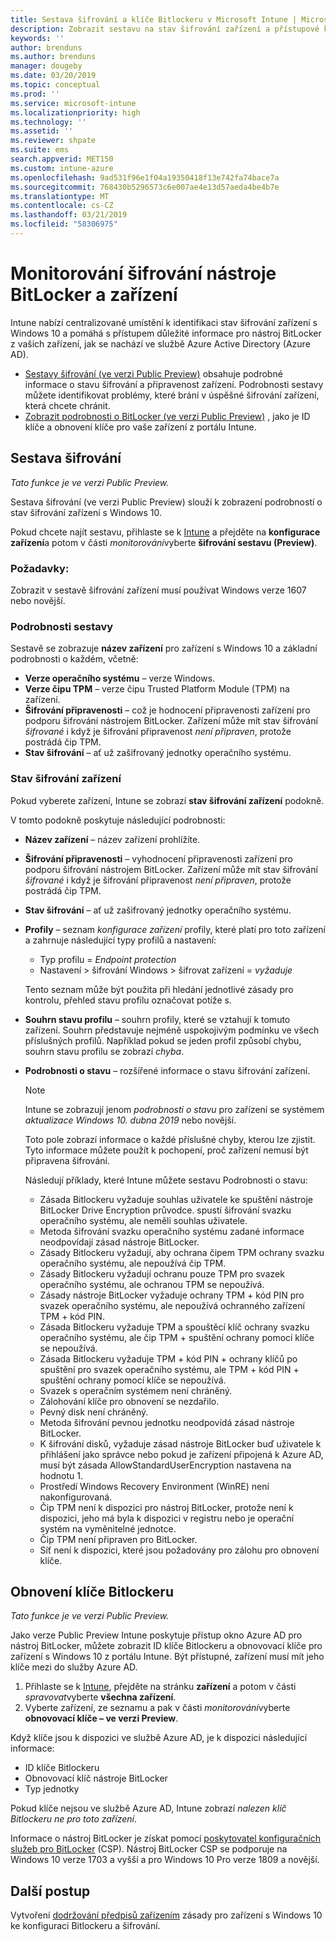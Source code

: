 ```yaml
---
title: Sestava šifrování a klíče Bitlockeru v Microsoft Intune | Microsoft Intune
description: Zobrazit sestavu na stav šifrování zařízení a přístupové klíče pro obnovení Bitlockeru z v rámci portálu Microsoft Intune.
keywords: ''
author: brenduns
ms.author: brenduns
manager: dougeby
ms.date: 03/20/2019
ms.topic: conceptual
ms.prod: ''
ms.service: microsoft-intune
ms.localizationpriority: high
ms.technology: ''
ms.assetid: ''
ms.reviewer: shpate
ms.suite: ems
search.appverid: MET150
ms.custom: intune-azure
ms.openlocfilehash: 9ad531f96e1f04a19350418f13e742fa74bace7a
ms.sourcegitcommit: 768430b5296573c6e007ae4e13d57aeda4be4b7e
ms.translationtype: MT
ms.contentlocale: cs-CZ
ms.lasthandoff: 03/21/2019
ms.locfileid: "58306975"
---
```

# <a name="monitor-bitlocker-and-device-encryption"></a>Monitorování šifrování nástroje BitLocker a zařízení  
Intune nabízí centralizované umístění k identifikaci stav šifrování zařízení s Windows 10 a pomáhá s přístupem důležité informace pro nástroj BitLocker z vašich zařízení, jak se nachází ve službě Azure Active Directory (Azure AD).  

- [Sestavy šifrování (ve verzi Public Preview)](#encryption-report) obsahuje podrobné informace o stavu šifrování a připravenost zařízení. Podrobnosti sestavy můžete identifikovat problémy, které brání v úspěšné šifrování zařízení, která chcete chránit.  
- [Zobrazit podrobnosti o BitLocker (ve verzi Public Preview)](#bitlocker-recovery-keys) , jako je ID klíče a obnovení klíče pro vaše zařízení z portálu Intune.  

## <a name="encryption-report"></a>Sestava šifrování 
*Tato funkce je ve verzi Public Preview.*  

Sestava šifrování (ve verzi Public Preview) slouží k zobrazení podrobností o stav šifrování zařízení s Windows 10.  

Pokud chcete najít sestavu, přihlaste se k [Intune](https://aka.ms/intuneportal) a přejděte na **konfigurace zařízení**a potom v části *monitorování*vyberte **šifrování sestavu (Preview)**.  

### <a name="prerequisites"></a>Požadavky:
Zobrazit v sestavě šifrování zařízení musí používat Windows verze 1607 nebo novější.  

### <a name="report-details"></a>Podrobnosti sestavy
Sestavě se zobrazuje **název zařízení** pro zařízení s Windows 10 a základní podrobnosti o každém, včetně:  
- **Verze operačního systému** – verze Windows.  
- **Verze čipu TPM** – verze čipu Trusted Platform Module (TPM) na zařízení.  
- **Šifrování připravenosti** – což je hodnocení připravenosti zařízení pro podporu šifrování nástrojem BitLocker. Zařízení může mít stav šifrování *šifrované* i když je šifrování připravenost *není připraven*, protože postrádá čip TPM.  
- **Stav šifrování** – ať už zašifrovaný jednotky operačního systému.  


### <a name="device-encryption-status"></a>Stav šifrování zařízení
Pokud vyberete zařízení, Intune se zobrazí **stav šifrování zařízení** podokně.

V tomto podokně poskytuje následující podrobnosti:  
- **Název zařízení** – název zařízení prohlížíte.  
- **Šifrování připravenosti** – vyhodnocení připravenosti zařízení pro podporu šifrování nástrojem BitLocker. Zařízení může mít stav šifrování *šifrované* i když je šifrování připravenost *není připraven*, protože postrádá čip TPM.  
- **Stav šifrování** – ať už zašifrovaný jednotky operačního systému.  
- **Profily** – seznam *konfigurace zařízení* profily, které platí pro toto zařízení a zahrnuje následující typy profilů a nastavení:  
    - Typ profilu = *Endpoint protection*  
    - Nastavení > šifrování Windows > šifrovat zařízení = *vyžaduje*  

  Tento seznam může být použita při hledání jednotlivé zásady pro kontrolu, přehled stavu profilu označovat potíže s.  

- **Souhrn stavu profilu** – souhrn profily, které se vztahují k tomuto zařízení. Souhrn představuje nejméně uspokojivým podmínku ve všech příslušných profilů. Například pokud se jeden profil způsobí chybu, souhrn stavu profilu se zobrazí *chyba*.  
- **Podrobnosti o stavu** – rozšířené informace o stavu šifrování zařízení. 
  > [!NOTE]  
  > Intune se zobrazují jenom *podrobnosti o stavu* pro zařízení se systémem *aktualizace Windows 10. dubna 2019* nebo novější.
  
  Toto pole zobrazí informace o každé příslušné chyby, kterou lze zjistit. Tyto informace můžete použít k pochopení, proč zařízení nemusí být připravena šifrování.  

  Následují příklady, které Intune můžete sestavu Podrobnosti o stavu:  

   - Zásada Bitlockeru vyžaduje souhlas uživatele ke spuštění nástroje BitLocker Drive Encryption průvodce. spustí šifrování svazku operačního systému, ale neměli souhlas uživatele.  
   - Metoda šifrování svazku operačního systému zadané informace neodpovídají zásad nástroje BitLocker.  
   - Zásady Bitlockeru vyžadují, aby ochrana čipem TPM ochrany svazku operačního systému, ale nepoužívá čip TPM.  
   - Zásady Bitlockeru vyžadují ochranu pouze TPM pro svazek operačního systému, ale ochranou TPM se nepoužívá.  
   - Zásady nástroje BitLocker vyžaduje ochrany TPM + kód PIN pro svazek operačního systému, ale nepoužívá ochranného zařízení TPM + kód PIN.  
   - Zásada Bitlockeru vyžaduje TPM a spouštěcí klíč ochrany svazku operačního systému, ale čip TPM + spuštění ochrany pomocí klíče se nepoužívá.  
   - Zásada Bitlockeru vyžaduje TPM + kód PIN + ochrany klíčů po spuštění pro svazek operačního systému, ale TPM + kód PIN + spuštění ochrany pomocí klíče se nepoužívá.  
   - Svazek s operačním systémem není chráněný.  
   - Zálohování klíče pro obnovení se nezdařilo.  
   - Pevný disk není chráněný.  
   - Metoda šifrování pevnou jednotku neodpovídá zásad nástroje BitLocker.  
   - K šifrování disků, vyžaduje zásad nástroje BitLocker buď uživatele k přihlášení jako správce nebo pokud je zařízení připojená k Azure AD, musí být zásada AllowStandardUserEncryption nastavena na hodnotu 1.  
   - Prostředí Windows Recovery Environment (WinRE) není nakonfigurovaná.  
   - Čip TPM není k dispozici pro nástroj BitLocker, protože není k dispozici, jeho má byla k dispozici v registru nebo je operační systém na vyměnitelné jednotce.  
   - Čip TPM není připraven pro BitLocker.  
   - Síť není k dispozici, které jsou požadovány pro zálohu pro obnovení klíče.  


## <a name="bitlocker-recovery-keys"></a>Obnovení klíče Bitlockeru 
*Tato funkce je ve verzi Public Preview.*  

Jako verze Public Preview Intune poskytuje přístup okno Azure AD pro nástroj BitLocker, můžete zobrazit ID klíče Bitlockeru a obnovovací klíče pro zařízení s Windows 10 z portálu Intune.  Být přístupné, zařízení musí mít jeho klíče mezi do služby Azure AD. 
1. Přihlaste se k [Intune](https://aka.ms/intuneportal), přejděte na stránku **zařízení** a potom v části *spravovat*vyberte **všechna zařízení**.
2. Vyberte zařízení, ze seznamu a pak v části *monitorování*vyberte **obnovovací klíče – ve verzi Preview**.  
  
Když klíče jsou k dispozici ve službě Azure AD, je k dispozici následující informace:
- ID klíče Bitlockeru
- Obnovovací klíč nástroje BitLocker
- Typ jednotky  

Pokud klíče nejsou ve službě Azure AD, Intune zobrazí *nalezen klíč Bitlockeru ne pro toto zařízení*.  

Informace o nástroj BitLocker je získat pomocí [poskytovatel konfiguračních služeb pro BitLocker](https://docs.microsoft.com/windows/client-management/mdm/bitlocker-csp) (CSP). Nástroj BitLocker CSP se podporuje na Windows 10 verze 1703 a vyšší a pro Windows 10 Pro verze 1809 a novější. 

## <a name="next-steps"></a>Další postup
Vytvoření [dodržování předpisů zařízením](compliance-policy-create-windows.md#windows-10-and-later-policy-settings) zásady pro zařízení s Windows 10 ke konfiguraci Bitlockeru a šifrování.
